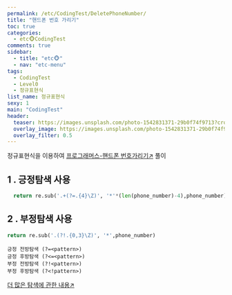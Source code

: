 ```yaml
---
permalink: /etc/CodingTest/DeletePhoneNumber/
title: "핸드폰 번호 가리기"
toc: true
categories:
  - etc🐵CodingTest
comments: true
sidebar:
  - title: "etc🐵"
  - nav: "etc-menu"
tags:
  - CodingTest
  - Level0
  - 정규표현식
list_name: 정규표현식
sexy: 1
main: "CodingTest"
header:
  teaser: https://images.unsplash.com/photo-1542831371-29b0f74f9713?crop=entropy&cs=tinysrgb&fit=max&fm=jpg&ixid=MnwxMTc3M3wwfDF8c2VhcmNofDN8fGNvZGluZ3xlbnwwfHx8fDE2NDczMjg1NzY&ixlib=rb-1.2.1&q=80&w=2000
  overlay_image: https://images.unsplash.com/photo-1542831371-29b0f74f9713?crop=entropy&cs=tinysrgb&fit=max&fm=jpg&ixid=MnwxMTc3M3wwfDF8c2VhcmNofDN8fGNvZGluZ3xlbnwwfHx8fDE2NDczMjg1NzY&ixlib=rb-1.2.1&q=80&w=2000
  overlay_filter: 0.5
---
```



정규표현식을 이용하여 [프로그래머스-핸드폰 번호가리기↗️](https://programmers.co.kr/learn/courses/30/lessons/12948?language=python3) 풀이

## 1 . 긍정탐색 사용
```python
  return re.sub('.+(?=.{4}\Z)', '*'*(len(phone_number)-4),phone_number)
```

## 2 . 부정탐색 사용
```python
return re.sub('.(?!.{0,3}\Z)', '*',phone_number)
```

```
긍정 전방탐색 (?=<pattern>)  
긍정 후방탐색 (?<=<pattern>)  
부정 전방탐색 (?!<pattern>)  
부정 후방탐색 (?<!pattern>)  
```

[더 많은 탐색에 관한 내용↗️](https://chanyoung-dev.github.io/Python/Basic/String/#11-%ED%83%90%EC%83%89)
